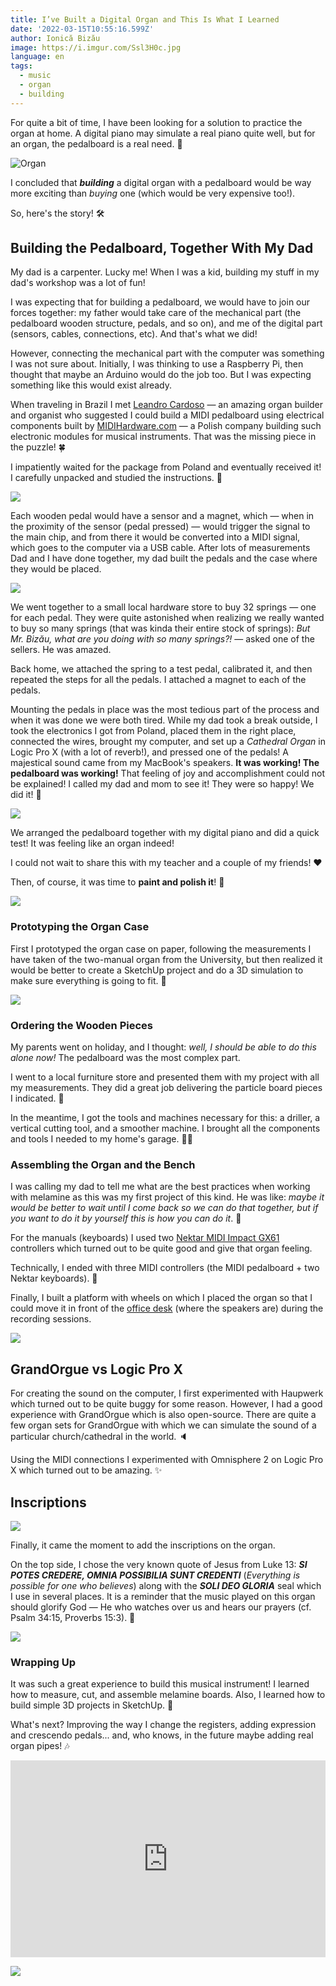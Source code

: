```yaml
---
title: I’ve Built a Digital Organ and This Is What I Learned
date: '2022-03-15T10:55:16.599Z'
author: Ionică Bizău
image: https://i.imgur.com/Ssl3H0c.jpg
language: en
tags:
  - music
  - organ
  - building
---
```



For quite a bit of time, I have been looking for a solution to practice the organ at home. A digital piano may simulate a real piano quite well, but for an organ, the pedalboard is a real need. :musical_keyboard:

![Organ](https://i.imgur.com/zPUEEer.jpeg)

I concluded that _**building**_ a digital organ with a pedalboard would be way more exciting than _buying_ one (which would be very expensive too!).

So, here's the story! :hammer_and_wrench:

## Building the Pedalboard, Together With My Dad

My dad is a carpenter. Lucky me! When I was a kid, building my stuff in my dad's workshop was a lot of fun!

I was expecting that for building a pedalboard, we would have to join our forces together: my father would take care of the mechanical part (the pedalboard wooden structure, pedals, and so on), and me of the digital part (sensors, cables, connections, etc). And that's what we did!

However, connecting the mechanical part with the computer was something I was not sure about. Initially, I was thinking to use a Raspberry Pi, then thought that maybe an Arduino would do the job too. But I was expecting something like this would exist already.

When traveling in Brazil I met [Leandro Cardoso](https://www.instagram.com/orgaosleandroharcardoso/) — an amazing organ builder and organist who suggested I could build a MIDI pedalboard using electrical components built by [MIDIHardware.com](https://midi-hardware.com) — a Polish company building such electronic modules for musical instruments. That was the missing piece in the puzzle! :four_leaf_clover:

I impatiently waited for the package from Poland and eventually received it! I carefully unpacked and studied the instructions. :page_with_curl:

![](https://i.imgur.com/bcDT55p.png)

Each wooden pedal would have a sensor and a magnet, which — when in the proximity of the sensor (pedal pressed) — would trigger the signal to the main chip, and from there it would be converted into a MIDI signal, which goes to the computer via a USB cable. After lots of measurements Dad and I have done together, my dad built the pedals and the case where they would be placed.

![](https://i.imgur.com/LYTRJYo.jpg)

We went together to a small local hardware store to buy 32 springs — one for each pedal. They were quite astonished when realizing we really wanted to buy so many springs (that was kinda their entire stock of springs): _But Mr. Bizău, what are you doing with so many springs?!_ — asked one of the sellers. He was amazed.

Back home, we attached the spring to a test pedal, calibrated it, and then repeated the steps for all the pedals. I attached a magnet to each of the pedals.

Mounting the pedals in place was the most tedious part of the process and when it was done we were both tired. While my dad took a break outside, I took the electronics I got from Poland, placed them in the right place, connected the wires, brought my computer, and set up a _Cathedral Organ_ in Logic Pro X (with a lot of reverb!), and pressed one of the pedals! A majestical sound came from my MacBook's speakers. **It was working! The pedalboard was working!** That feeling of joy and accomplishment could not be explained! I called my dad and mom to see it! They were so happy! We did it! :tada:

![](https://i.imgur.com/eyapNdQ.jpg)

We arranged the pedalboard together with my digital piano and did a quick test! It was feeling like an organ indeed!

I could not wait to share this with my teacher and a couple of my friends! :heart:

Then, of course, it was time to **paint and polish it**! :art:

![](https://i.imgur.com/M0fZcDs.jpg)

### Prototyping the Organ Case

First I prototyped the organ case on paper, following the measurements I have taken of the two-manual organ from the University, but then realized it would be better to create a SketchUp project and do a 3D simulation to make sure everything is going to fit. :triangular_ruler:

![](https://i.imgur.com/JhzJf4Z.jpg)

### Ordering the Wooden Pieces

My parents went on holiday, and I thought: _well, I should be able to do this alone now!_ The pedalboard was the most complex part.

I went to a local furniture store and presented them with my project with all my measurements. They did a great job delivering the particle board pieces I indicated. :page_facing_up:

In the meantime, I got the tools and machines necessary for this: a driller, a vertical cutting tool, and a smoother machine. I brought all the components and tools I needed to my home's garage. :construction_worker_man:

### Assembling the Organ and the Bench

I was calling my dad to tell me what are the best practices when working with melamine as this was my first project of this kind. He was like: _maybe it would be better to wait until I come back so we can do that together, but if you want to do it by yourself this is how you can do it_. :rocket:

For the manuals (keyboards) I used two [Nektar MIDI Impact GX61](https://kytary.ro/nektar-technology-impact-gx61/HN210449/) controllers which turned out to be quite good and give that organ feeling.

Technically, I ended with three MIDI controllers (the MIDI pedalboard + two Nektar keyboards). :musical_keyboard:

Finally, I built a platform with wheels on which I placed the organ so that I could move it in front of the [office desk](https://birou-reglabil.ro/birouri-reglabile-pe-inaltime/) (where the speakers are) during the recording sessions.

![](https://i.imgur.com/SQIm6M2.jpg)

## GrandOrgue vs Logic Pro X

For creating the sound on the computer, I first experimented with Haupwerk which turned out to be quite buggy for some reason. However, I had a good experience with GrandOrgue which is also open-source. There are quite a few organ sets for GrandOrgue with which we can simulate the sound of a particular church/cathedral in the world. :speaker:

Using the MIDI connections I experimented with Omnisphere 2 on Logic Pro X which turned out to be amazing. :sparkles:

## Inscriptions

![](https://i.imgur.com/R4YRQEE.jpeg)

Finally, it came the moment to add the inscriptions on the organ.

On the top side, I chose the very known quote of Jesus from Luke 13: _**SI POTES CREDERE, OMNIA POSSIBILIA SUNT CREDENTI**_ (_Everything is possible for one who believes_) along with the _**SOLI DEO GLORIA**_ seal which I use in several places. It is a reminder that the music played on this organ should glorify God — He who watches over us and hears our prayers (cf. Psalm 34:15, Proverbs 15:3). :pray:

![](https://i.imgur.com/flOp8Kx.jpeg)

### Wrapping Up

It was such a great experience to build this musical instrument! I learned how to measure, cut, and assemble melamine boards. Also, I learned how to build simple 3D projects in SketchUp. :hammer:

What's next? Improving the way I change the registers, adding expression and crescendo pedals... and, who knows, in the future maybe adding real organ pipes! :notes:

<iframe width="100%" height="315" src="https://www.youtube.com/embed/YJbO9qliMaQ" title="YouTube video player" frameborder="0" allow="accelerometer; autoplay; clipboard-write; encrypted-media; gyroscope; picture-in-picture" allowfullscreen></iframe>

![](https://i.imgur.com/Ssl3H0c.jpg)

<script>
    window.BloggifyPage.available_languages = { en: 43, ro: 44 }
    window.checkLanguage()
</script>
